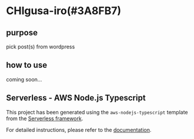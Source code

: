 # CHIgusa-iro(#3A8FB7)

## purpose

pick post(s) from wordpress

## how to use

coming soon...

## Serverless - AWS Node.js Typescript

This project has been generated using the `aws-nodejs-typescript` template from the [Serverless framework](https://www.serverless.com/).

For detailed instructions, please refer to the [documentation](https://www.serverless.com/framework/docs/providers/aws/).
